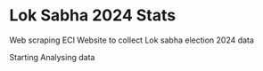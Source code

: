 # Lok Sabha 2024 Stats

Web scraping ECI Website to collect Lok sabha election 2024 data



Starting Analysing data

